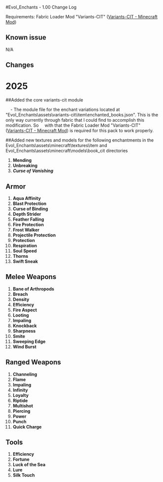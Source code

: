 #Evol_Enchants - 1.00 Change Log

Requirements: Fabric Loader Mod "Variants-CIT" ([Variants-CIT - Minecraft Mod](https://modrinth.com/mod/variants-cit))

## Known issue

N/A

## Changes

# 2025

##Added the core variants-cit module 

    - The module file for the enchant variations located at "Evol_Enchants\assets\variants-cit\item\enchanted_books.json". This is the only way currently through fabric that I could find to accomplish this modification. So     with that the Fabric Loader Mod "Variants-CIT" ([Variants-CIT - Minecraft Mod](https://modrinth.com/mod/variants-cit)) is required for this pack to work properly. 

##Added new textures and models for the following enchantments in the Evol_Enchants\assets\minecraft\textures\item and Evol_Enchants\assets\minecraft\models\book_cit directories

1. **Mending**  
2. **Unbreaking** 
3. ***Curse of Vanishing***

## Armor

1. **Aqua Affinity**
2. **Blast Protection** 
3. **Curse of Binding**
4. **Depth Strider**
5. **Feather Falling**
6. **Fire Protection** 
7. **Frost Walker**
8. **Projectile Protection** 
9. **Protection** 
10. **Respiration** 
11. **Soul Speed** 
12. **Thorns**
13. **Swift Sneak** 

## Melee Weapons

1. **Bane of Arthropods** 
2. **Breach** 
3. **Density**
4. **Efficiency** 
5. **Fire Aspect** 
6. **Looting**
7. **Impaling** 
8. **Knockback** 
9. **Sharpness** 
10. **Smite** 
11. **Sweeping Edge** 
12. **Wind Burst** 

## Ranged Weapons

1. **Channeling**
2. **Flame**
3. **Impaling**
4. **Infinity** 
5. **Loyalty**
6. **Riptide**
7. **Multishot** 
8. **Piercing** 
9. **Power** 
10. **Punch**
11. **Quick Charge**

## Tools

1. **Efficiency** 
2. **Fortune**
3. **Luck of the Sea** 
4. **Lure** 
5. **Silk Touch**